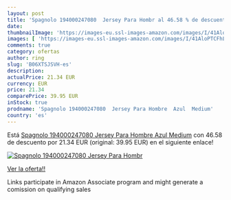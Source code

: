 ```yaml
---
layout: post
title: 'Spagnolo 194000247080  Jersey Para Hombr al 46.58 % de descuento'
date: 
thumbnailImage: 'https://images-eu.ssl-images-amazon.com/images/I/41AloPTCFhL._SL200_.jpg'
images: [ 'https://images-eu.ssl-images-amazon.com/images/I/41AloPTCFhL._SL200_.jpg' ]
comments: true
category: ofertas
author: ring
slug: 'B06XTSJSVH-es'
description:
actualPrice: 21.34 EUR
currency: EUR
price: 21.34
comparePrice: 39.95 EUR
inStock: true
prodname: 'Spagnolo 194000247080  Jersey Para Hombre  Azul  Medium'
country: 'es'
---
```


Está [Spagnolo 194000247080  Jersey Para Hombre  Azul  Medium](https://www.amazon.es/dp/B06XTSJSVH/?tag=tolees-21) con 46.58 de descuento por 21.34 EUR (original: 39.95 EUR) en el siguiente enlace!

[![Spagnolo 194000247080  Jersey Para Hombr](https://images-eu.ssl-images-amazon.com/images/I/41AloPTCFhL._SL200_.jpg)](https://www.amazon.es/dp/B06XTSJSVH/?tag=tolees-21)

[Ver la oferta!!](https://www.amazon.es/dp/B06XTSJSVH/?tag=tolees-21)

Links participate in Amazon Associate program and might generate a comission on qualifying sales


